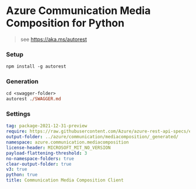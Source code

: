 
# Azure Communication Media Composition for Python

> see https://aka.ms/autorest

### Setup
```ps
npm install -g autorest
```

### Generation
```ps
cd <swagger-folder>
autorest ./SWAGGER.md
```

### Settings
``` yaml
tag: package-2021-12-31-preview
require: https://raw.githubusercontent.com/Azure/azure-rest-api-specs/e00ba9e22c4d70d005625f6798807a3ecc5b59a9/specification/communication/data-plane/MediaComposition/readme.md
output-folder: ../azure/communication/mediacomposition/_generated/
namespace: azure.communication.mediacomposition
license-header: MICROSOFT_MIT_NO_VERSION
payload-flattening-threshold: 3
no-namespace-folders: true
clear-output-folder: true
v3: true
python: true
title: Communication Media Composition Client
```